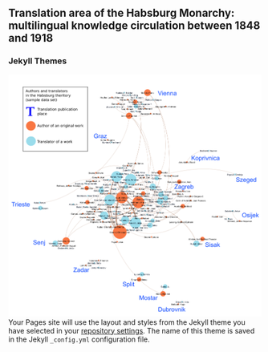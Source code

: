 ## Translation area of the Habsburg Monarchy: multilingual knowledge circulation between 1848 and 1918


### Jekyll Themes
![Image](https://github.com/SanjaSaric/HaDUe/blob/gh-pages/authors_translators_places_legend.png)
Your Pages site will use the layout and styles from the Jekyll theme you have selected in your [repository settings](https://github.com/SanjaSaric/HaDUe/settings). The name of this theme is saved in the Jekyll `_config.yml` configuration file.


